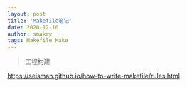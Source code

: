 ```yaml
---
layout: post
title: 'Makefile笔记'
date: 2020-12-10
author: smakry
tags: Makefile Make
---
```


> 工程构建

<https://seisman.github.io/how-to-write-makefile/rules.html>